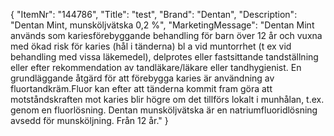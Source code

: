 {
  "ItemNr": "144786",
  "Title": "test",
  "Brand": "Dentan",
  "Description": "Dentan Mint, munsköljvätska 0,2 %",
  "MarketingMessage": "Dentan Mint används som kariesförebyggande behandling för barn över 12 år och vuxna med ökad risk för karies (hål i tänderna) bl a vid muntorrhet (t ex vid behandling med vissa läkemedel), delprotes eller fastsittande tandställning eller efter rekommendation av tandläkare/läkare eller tandhygienist. En grundläggande åtgärd för att förebygga karies är användning av fluortandkräm.Fluor kan efter att tänderna kommit fram göra att motståndskraften mot karies blir högre om det tillförs lokalt i munhålan, t.ex. genom en fluorlösning. Dentan munsköljvätska är en natriumfluoridlösning avsedd för munsköljning. Från 12 år."
}
